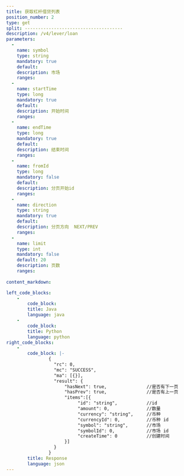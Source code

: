 ```yaml
---
title: 获取杠杆借贷列表
position_number: 2
type: get
split: -------------------------------------
description: /v4/lever/loan
parameters:
  -
    name: symbol
    type: string
    mandatory: true
    default:
    description: 市场
    ranges:
  -
    name: startTime
    type: long
    mandatory: true
    default:
    description: 开始时间
    ranges:
  -
    name: endTime
    type: long
    mandatory: true
    default:
    description: 结束时间
    ranges:
  -
    name: fromId
    type: long
    mandatory: false
    default:
    description: 分页开始id
    ranges:
  -
    name: direction
    type: string
    mandatory: true
    default:
    description: 分页方向  NEXT/PREV
    ranges:
  -
    name: limit
    type: int
    mandatory: false
    default: 20
    description: 页数
    ranges:
  
content_markdown: 

left_code_blocks:
    -
        code_block:
        title: Java
        language: java
    -
        code_block:
        title: Python
        language: python
right_code_blocks:
    -
        code_block: |-
                {
                  "rc": 0,
                  "mc": "SUCCESS",
                  "ma": [{}],
                  "result": {
                      "hasNext": true,               //是否有下一页
                      "hasPrev": true,               //是否有上一页
                      "items":[{
                           "id": "string",           //id
                           "amount": 0,              //数量
                           "currency": "string",     //币种
                           "currencyId": 0,          //币种 id
                           "symbol": "string",       //市场
                           "symbolId": 0,            //市场 id
                           "createTime": 0           //创建时间
                      }]
                  }
                }
        title: Response
        language: json
---
```

